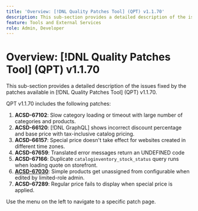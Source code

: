 ```yaml
---
title: 'Overview: [!DNL Quality Patches Tool] (QPT) v1.1.70'
description: This sub-section provides a detailed description of the issues fixed by the patches available in [!DNL Quality Patches Tool] (QPT) v1.1.70.
feature: Tools and External Services
role: Admin, Developer
---
```

# Overview: [!DNL Quality Patches Tool] (QPT) v1.1.70

This sub-section provides a detailed description of the issues fixed by the patches available in [!DNL Quality Patches Tool] (QPT) v1.1.70.

QPT v1.1.70 includes the following patches:
1. **ACSD-67102**: Slow category loading or timeout with large number of categories and products.
1. **ACSD-66120**: [!DNL GraphQL] shows incorrect discount percentage and base price with tax-inclusive catalog pricing.
1. **ACSD-66157**: Special price doesn't take effect for websites created in different time zones.
1. **ACSD-67659**: Translated error messages return an UNDEFINED code
1. **ACSD-67166**: Duplicate `cataloginventory_stock_status` query runs when loading quote on storefront.
1. **[ACSD-67030](/help/tools/quality-patches-tool/patches-available-in-qpt/v1-1-70/acsd-67030.md)**: Simple products get unassigned from configurable when edited by limited-role admin.
1. **ACSD-67289**: Regular price fails to display when special price is applied.

Use the menu on the left to navigate to a specific patch page.
